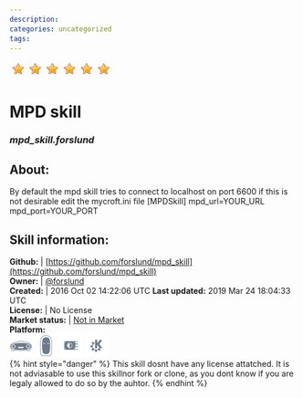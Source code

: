 ```yaml
--- 
description: 
categories: uncategorized   
tags:   
---
```


![](../.gitbook/assets/star.png)![](../.gitbook/assets/star.png)![](../.gitbook/assets/star.png)![](../.gitbook/assets/star.png)![](../.gitbook/assets/star.png)![](../.gitbook/assets/star.png)  
# MPD skill  
### _mpd_skill.forslund_  
## About:  
By default the mpd skill tries to connect to localhost on port 6600 if this is not desirable edit the mycroft.ini file
[MPDSkill]
mpd_url=YOUR_URL
mpd_port=YOUR_PORT

## Skill information:  
**Github:** | [https://github.com/forslund/mpd_skill](https://github.com/forslund/mpd_skill)  
**Owner:** | [@forslund](https://github.com/forslund)  
**Created:** | 2016 Oct 02 14:22:06 UTC  **Last updated:** 2019 Mar 24 18:04:33 UTC  
**License:** | No License  
**Market status:** | [Not in Market](https://market.mycroft.ai/skill/)  
**Platform:**  
 ![](../.gitbook/assets/mark-1-icon.png)  ![](../.gitbook/assets/mark-2-icon.png)  ![](../.gitbook/assets/picroft-icon.png)  ![](../.gitbook/assets/kde.png)   
{% hint style="danger" %}
This skill dosnt have any license attatched. It is not adviasable to use this skillnor fork or clone, as you dont know if you are legaly allowed to do so by the auhtor.
{% endhint %}
